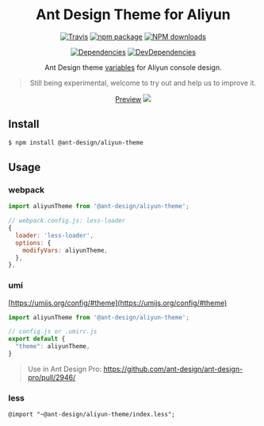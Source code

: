 <h1 align="center">Ant Design Theme for Aliyun</h1>

<div align="center">

[![Travis](https://img.shields.io/travis/ant-design/ant-design-aliyun-theme/master.svg?style=flat-square)](https://travis-ci.org/ant-design/ant-design-aliyun-theme)
[![npm package](https://img.shields.io/npm/v/@ant-design/aliyun-theme.svg?style=flat-square)](https://www.npmjs.org/package/@ant-design/aliyun-theme)
[![NPM downloads](http://img.shields.io/npm/dm/@ant-design/aliyun-theme.svg?style=flat-square)](http://npmjs.com/@ant-design/aliyun-theme)

[![Dependencies](https://img.shields.io/david/ant-design/ant-design-aliyun-theme.svg?style=flat-square)](https://david-dm.org/ant-design/ant-design-aliyun-theme)
[![DevDependencies](https://img.shields.io/david/dev/ant-design/ant-design-aliyun-theme.svg?style=flat-square)](https://david-dm.org/ant-design/ant-design-aliyun-theme?type=dev)

Ant Design theme [variables](https://github.com/ant-design/ant-design-aliyun-theme/blob/master/index.ts) for Aliyun console design.

> Still being experimental, welcome to try out and help us to improve it.

[Preview](https://www.antdtheme.com/?theme=aliyun)
![](https://user-images.githubusercontent.com/507615/61530511-d214d200-aa56-11e9-864d-1e8b8e5fc9b1.png)

</div>

## Install

```bash
$ npm install @ant-design/aliyun-theme
```

## Usage

### webpack

```js
import aliyunTheme from '@ant-design/aliyun-theme';

// webpack.config.js: less-loader
{
  loader: 'less-loader',
  options: {
    modifyVars: aliyunTheme,
  },
},
```

### umi

[https://umijs.org/config/#theme](https://umijs.org/config/#theme)

```js
import aliyunTheme from '@ant-design/aliyun-theme';

// config.js or .umirc.js
export default {
  "theme": aliyunTheme,
}
```

> Use in Ant Design Pro: https://github.com/ant-design/ant-design-pro/pull/2946/

### less

```less
@import "~@ant-design/aliyun-theme/index.less";
```

